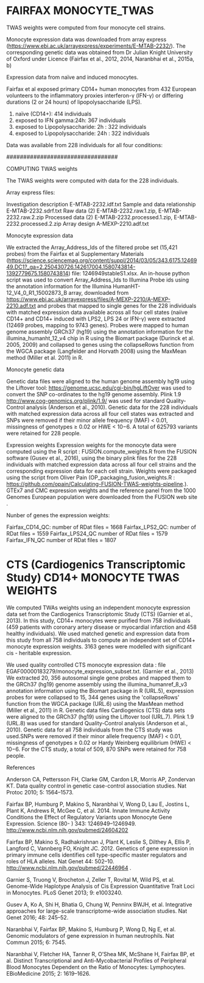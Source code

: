 # FAIRFAX MONOCYTE_TWAS
TWAS weights were computed from four monocyte cell strains.

Monocyte expression data was downloaded from array express (https://www.ebi.ac.uk/arrayexpress/experiments/E-MTAB-2232/).  The corresponding genetic data was obtained from Dr Julian Knight University of Oxford under Licence  (Fairfax et al., 2012, 2014, Naranbhai et al., 2015a, b) 


Expression data from naïve and induced monocytes. 

Fairfax et al exposed primary CD14+ human monocytes from 432 European volunteers to the inflammatory proxies interferon-γ (IFN-γ) or differing durations (2 or 24 hours) of lipopolysaccharide (LPS).

1. naïve (CD14+): 414 individuals
2. exposed to IFN gamma:24h: 367 individuals
3. exposed to Lipopolysaccharide: 2h : 322 individuals
4. exposed to Lipopolysaccharide: 24h : 322 individuals

Data was available from 228 individuals for all four conditions:

#################################

COMPUTING TWAS weights

The TWAS weights were computed with data for the 228 individuals.

Array express files:

Investigation description	E-MTAB-2232.idf.txt
Sample and data relationship	E-MTAB-2232.sdrf.txt
Raw data (2)	E-MTAB-2232.raw.1.zip, E-MTAB-2232.raw.2.zip
Processed data (2)	E-MTAB-2232.processed.1.zip, E-MTAB-2232.processed.2.zip
Array design	A-MEXP-2210.adf.txt


Monocyte expression data

We extracted the Array_Address_Ids  of the filtered probe set (15,421 probes) from the Fairfax et al Supplementary Materials (https://science.sciencemag.org/content/suppl/2014/03/05/343.6175.1246949.DC1?_ga=2.250430726.142617004.1580743814-1392779675.1580743814) file: 1246949stableS1.xlsx. An in-house python script was used to convert Array_Address_Ids to Illumina Probe ids using the annotation information for the Illumina HumanHT-12_V4_0_R1_15002873_B array, downloaded from 
https://www.ebi.ac.uk/arrayexpress/files/A-MEXP-2210/A-MEXP-2210.adf.txt and 
probes that mapped to single genes for the 228 individuals with matched expression data available across all four cell states (naiive CD14+ and CD14+ induced with LPS2, LPS 24 or IFN-γ) were extracted (12469 probes, mapping to 9743 genes). Probes were mapped to human genome assembly GRCh37 (hg19) using the annotation information for the illumina_humanht_12_v4 chip in R using the Biomart package (Durinck et al. 2005, 2009)  and collapsed to genes using the collapseRows function from the WGCA package (Langfelder and Horvath 2008) using the MaxMean method (Miller et al. 2011) in R.

Monocyte genetic data

Genetic data files were aligned to the human genome assembly hg19 using the Liftover tool: https://genome.ucsc.edu/cgi-bin/hgLiftOver was used to convert the SNP co-ordinates to the hg19 genome assembly. Plink 1.9 http://www.cog-genomics.org/plink/1.9/ was used for standard Quality-Control analysis (Anderson et al., 2010). Genetic data for the 228 individuals with matched expression data across all four cell states was extracted and SNPs were removed if their minor allele frequency (MAF) < 0.01, missingness of genotypes ≥ 0.02 or HWE < 10−6.  A total of 625793 variants were retained for 228 people.

Expression weights
Expression weights for the monocyte data  were computed using the R script :  FUSION.compute_weights.R  from the FUSION software (Gusev et al., 2016), using the binary plink files  for the 228 individuals with matched expression data across all four cell strains and the corresponding expression data for each cell strain. Weights were packaged using the script from Oliver Pain (OP_packaging_fusion_weights.R : https://github.com/opain/Calculating-FUSION-TWAS-weights-pipeline.). GTEx7 and CMC expression weights and the reference panel from the 1000 Genomes European population were downloaded from the FUSION web site . 


Nunber of genes the expression weights:

Fairfax_CD14_QC:
number of RDat files = 1668
Fairfax_LPS2_QC:
number of RDat files = 1559
Fairfax_LPS24_QC
number of RDat files = 1579
Fairfax_IFN_QC
number of RDat files = 1807


# CTS (Cardiogenics Transcriptomic Study) CD14+ MONOCYTE TWAS WEIGHTS

We computed TWAs weights using an independent monocyte expression data set from the Cardiogenics Transcriptomic Study (CTS) (Garnier et al., 2013). In this study, CD14+ monocytes were purified from 758 individuals (459 patients with coronary artery disease or myocardial infarction and 458 healthy individuals). We used matched genetic and expression data from this study from all 758 individuals to compute an independent set of CD14+ monocyte expression weights. 3163 genes were modelled with significant cis - heritable expression. 


We used quality controlled CTS monocyte expression data : file EGAF00000183279/monocyte_expression_subset.txt. (Garnier et al., 2013) We extracted 
20, 356 autosomal single gene probes and mapped them to the GRCh37 (hg19) genome assembly using the illumina_humanref_8_v3 annotation information using the Biomart package in R (URL.5), expression probes for were collapsed to  15, 344 genes using the 'collapseRows' function from the WGCA package (URL.6) using the MaxMean method (Miller et al., 2011) in R. Genetic data files Cardiogenics (CTS) data sets were aligned to the GRCh37 (hg19) using the Liftover tool (URL.7). Plink 1.9 (URL.8) was used for standard Quality-Control analysis (Anderson et al., 2010). Genetic data for all 758 individuals from the CTS study was used.SNPs were removed if their minor allele frequency (MAF) < 0.01, missingness of genotypes ≥ 0.02 or Hardy Weinberg equilibrium (HWE) < 10−6. For the CTS study, a total of 509, 870 SNPs were retained for 758 people.



References

Anderson CA, Pettersson FH, Clarke GM, Cardon LR, Morris AP, Zondervan KT. Data quality control in genetic case-control association studies. Nat Protoc 2010; 5: 1564–1573.

Fairfax BP, Humburg P, Makino S, Naranbhai V, Wong D, Lau E, Jostins L, Plant K, Andrews R, McGee C, et al. 2014. Innate Immune Activity Conditions the Effect of Regulatory Variants upon Monocyte Gene Expression. Science (80- ) 343: 1246949–1246949. http://www.ncbi.nlm.nih.gov/pubmed/24604202 

Fairfax BP, Makino S, Radhakrishnan J, Plant K, Leslie S, Dilthey A, Ellis P, Langford C, Vannberg FO, Knight JC. 2012. Genetics of gene expression in primary immune cells identifies cell type-specific master regulators and roles of HLA alleles. Nat Genet 44: 502–10. http://www.ncbi.nlm.nih.gov/pubmed/22446964 .

Garnier S, Truong V, Brocheton J, Zeller T, Rovital M, Wild PS, et al. Genome-Wide Haplotype Analysis of Cis Expression Quantitative Trait Loci in Monocytes. PLoS Genet 2013; 9: e1003240.

Gusev A, Ko A, Shi H, Bhatia G, Chung W, Penninx BWJH, et al. Integrative approaches for large-scale transcriptome-wide association studies. Nat Genet 2016; 48: 245–52.

Naranbhai V, Fairfax BP, Makino S, Humburg P, Wong D, Ng E, et al. Genomic modulators of gene expression in human neutrophils. Nat Commun 2015; 6: 7545.

Naranbhai V, Fletcher HA, Tanner R, O’Shea MK, McShane H, Fairfax BP, et al. Distinct Transcriptional and Anti-Mycobacterial Profiles of Peripheral Blood Monocytes Dependent on the Ratio of Monocytes: Lymphocytes. EBioMedicine 2015; 2: 1619–1626.
